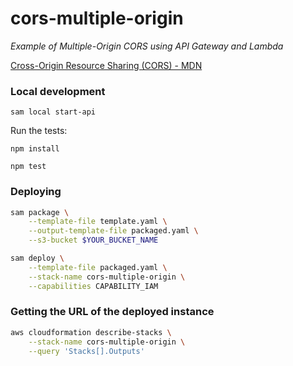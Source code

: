 # cors-multiple-origin

*Example of Multiple-Origin CORS using API Gateway and Lambda*

[Cross-Origin Resource Sharing (CORS) - MDN](https://developer.mozilla.org/en-US/docs/Web/HTTP/CORS)

### Local development

`sam local start-api`

Run the tests:

`npm install`

`npm test`

### Deploying

```bash
sam package \
    --template-file template.yaml \
    --output-template-file packaged.yaml \
    --s3-bucket $YOUR_BUCKET_NAME
```

```bash
sam deploy \
    --template-file packaged.yaml \
    --stack-name cors-multiple-origin \
    --capabilities CAPABILITY_IAM
```

### Getting the URL of the deployed instance

```bash
aws cloudformation describe-stacks \
    --stack-name cors-multiple-origin \
    --query 'Stacks[].Outputs'
```